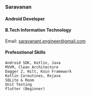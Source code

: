 ### Saravanan
#### Android Developer
#### B.Tech Information Technology</br>
Email: saravanant.engineer@gmail.com

#### Professtional Skills
```
Android SDK, Kotlin, Java
MVVM, Clean Architecture
Dagger 2, Hilt, Koin Framework
Kotlin Coroutines, Rxjava
SQLite & Room
Unit Testing
Flutter (Beginner)
```
